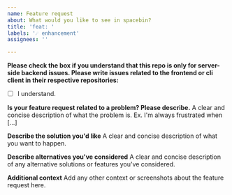 ```yaml
---
name: Feature request
about: What would you like to see in spacebin?
title: 'feat: '
labels: '☄️ enhancement'
assignees: ''

---
```

**Please check the box if you understand that this repo is only for server-side backend issues. Please write issues related to the frontend or cli client in their respective repositories:**
- [ ] I understand.


**Is your feature request related to a problem? Please describe.**
A clear and concise description of what the problem is. Ex. I'm always frustrated when [...]

**Describe the solution you'd like**
A clear and concise description of what you want to happen.

**Describe alternatives you've considered**
A clear and concise description of any alternative solutions or features you've considered.

**Additional context**
Add any other context or screenshots about the feature request here.

